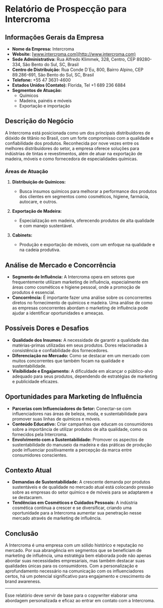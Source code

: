 # Relatório de Prospecção para Intercroma

## Informações Gerais da Empresa
- **Nome da Empresa:** Intercroma
- **Website:** [www.intercroma.com](http://www.intercroma.com)
- **Sede Administrativa:** Rua Alfredo Klimmek, 328, Centro, CEP 89280-334, São Bento do Sul, SC, Brasil
- **Centro de Distribuição:** Rua Conde D´Eu, 800, Bairro Alpino, CEP 89.286-691, São Bento do Sul, SC, Brasil
- **Telefone:** +55 47 3631-4600
- **Estados Unidos (Contato):** Florida, Tel +1 689 236 6884
- **Segmentos de Atuação:**
  - Químicos
  - Madeira, painéis e móveis
  - Exportação e importação

## Descrição do Negócio
A Intercroma está posicionada como um dos principais distribuidores de dióxido de titânio no Brasil, com um forte compromisso com a qualidade e confiabilidade dos produtos. Reconhecida por nove vezes entre os melhores distribuidores do setor, a empresa oferece soluções para indústrias de tintas e revestimentos, além de atuar na exportação de madeira, móveis e como fornecedora de especialidades químicas.

### Áreas de Atuação
1. **Distribuição de Químicos:**
   - Busca insumos químicos para melhorar a performance dos produtos dos clientes em segmentos como cosméticos, higiene, farmácia, autocare, e outros.

2. **Exportação de Madeira:**
   - Especialização em madeira, oferecendo produtos de alta qualidade e com manejo sustentável.

3. **Cabinets:**
   - Produção e exportação de móveis, com um enfoque na qualidade e na cadeia produtiva.

## Análise de Mercado e Concorrência
- **Segmento de Influência:** A Intercroma opera em setores que frequentemente utilizam marketing de influência, especialmente em áreas como cosméticos e higiene pessoal, onde a promoção de produtos é essencial.
- **Concorrência:** É importante fazer uma análise sobre os concorrentes diretos no fornecimento de químicos e madeira. Uma análise de como as empresas concorrentes abordam o marketing de influência pode ajudar a identificar oportunidades e ameaças.

## Possíveis Dores e Desafios
- **Qualidade dos Insumos:** A necessidade de garantir a qualidade das matérias-primas utilizadas em seus produtos. Dores relacionadas à consistência e confiabilidade dos fornecedores.
- **Diferenciação no Mercado:** Como se destacar em um mercado com muitos concorrentes que também focam na qualidade e sustentabilidade.
- **Visibilidade e Engajamento:** A dificuldade em alcançar o público-alvo adequado para seus produtos, dependendo de estratégias de marketing e publicidade eficazes.

## Oportunidades para Marketing de Influência
- **Parcerias com Influenciadores do Setor:** Conectar-se com influenciadores nas áreas de beleza, moda, e sustentabilidade para promover suas linhas de químicos e móveis.
- **Conteúdo Educativo:** Criar campanhas que educam os consumidores sobre a importância de utilizar produtos de alta qualidade, como os fornecidos pela Intercroma.
- **Envolvimento com a Sustentabilidade:** Promover os aspectos de sustentabilidade do manuseio da madeira e das práticas de produção pode influenciar positivamente a percepção da marca entre consumidores conscientes.

## Contexto Atual
- **Demandas de Sustentabilidade:** A crescente demanda por produtos sustentáveis e de qualidade no mercado atual está colocando pressão sobre as empresas do setor químico e de móveis para se adaptarem e se destacarem.
- **Tendências em Cosméticos e Cuidados Pessoais:** A indústria cosmética continua a crescer e se diversificar, criando uma oportunidade para a Intercroma aumentar sua penetração nesse mercado através de marketing de influência.

## Conclusão
A Intercroma é uma empresa com um sólido histórico e reputação no mercado. Por sua abrangência em segmentos que se beneficiam de marketing de influência, uma estratégia bem elaborada pode não apenas abordar suas necessidades empresariais, mas também destacar suas qualidades únicas para os consumidores. Com a personalização e aprofundamento necessário na comunicação com os influenciadores certos, há um potencial significativo para engajamento e crescimento de brand awareness.

---

Esse relatório deve servir de base para o copywriter elaborar uma abordagem personalizada e eficaz ao entrar em contato com a Intercroma.